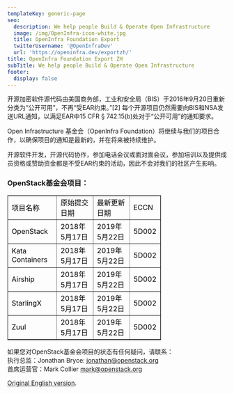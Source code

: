 ```yaml
---
templateKey: generic-page
seo:
  description: We help people Build & Operate Open Infrastructure
  image: /img/OpenInfra-icon-white.jpg
  title: OpenInfra Foundation Export
  twitterUsername: '@OpenInfraDev'
  url: 'https://openinfra.dev/exportzh/'
title: OpenInfra Foundation Export ZH
subTitle: We help people Build & Operate Open Infrastructure
footer:
  display: false
---
```

<p class="fix-h5">开源加密软件源代码由美国商务部，工业和安全局（BIS）于2016年9月20日重新分类为“公开可用”，不再“受EAR约束。”[2] 每个开源项目仍然需要向BIS和NSA发送URL通知，以满足EAR中15 CFR § 742.15(b)处对于“公开可用”的通知要求。</p>
        <p class="fix-h5">Open Infrastructure 基金会（OpenInfra Foundation）将继续与我们的项目合作，以确保项目的通知是最新的，并在将来被持续维护。</p>
        <p class="fix-h5">开源软件开发，开源代码协作，参加电话会议或面对面会议，参加培训以及提供成员资格或赞助资金都是不受EAR约束的活动，因此不会对我们的社区产生影响。</p>
        <h3 class="fix-h4">OpenStack基金会项目：</h3>
            <table cellpadding="5" border="1" style="color:#000;width:70%;">
            <tbody><tr>
              <td>项目名称</td>
              <td>原始提交日期</td>
              <td>最新更新日期</td>
              <td>ECCN</td>
            </tr>
            <tr>
              <td>OpenStack</td>
              <td>2018年5月17日</td>
              <td>2019年5月22日</td>
              <td>5D002</td>
            </tr>
            <tr>
              <td>Kata Containers</td>
              <td>2018年5月17日</td>
              <td>2019年5月22日</td>
              <td>5D002</td>
            </tr>
            <tr>
              <td>Airship</td>
              <td>2018年5月17日</td>
              <td>2019年5月22日</td>
              <td>5D002</td>
            </tr>
            <tr>
              <td>StarlingX</td>
              <td>2018年5月17日</td>
              <td>2019年5月22日</td>
              <td>5D002</td>
            </tr>
            <tr>
              <td>Zuul</td>
              <td>2018年5月17日</td>
              <td>2019年5月22日</td>
              <td>5D002</td>
            </tr>
          </tbody></table>
        <p class="fix-h5">如果您对OpenStack基金会项目的状态有任何疑问，请联系：<br>
执行总监：Jonathan Bryce: <a href="mailto:jonathan@openstack.org">jonathan@openstack.org</a><br>
首席运营官：Mark Collier <a href="mailto:mark@openstack.org">mark@openstack.org</a></p>
<p class="fix-h5"><a href="/export/">Original English version</a>.</p>
